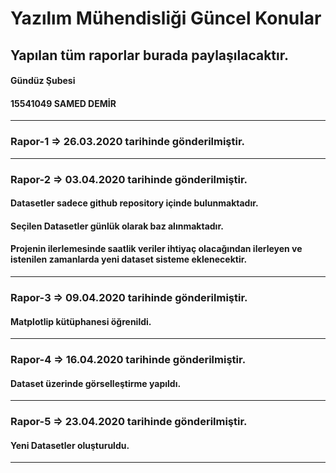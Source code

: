 # Yazılım Mühendisliği Güncel Konular 

## Yapılan tüm raporlar burada paylaşılacaktır.

#### Gündüz Şubesi
#### 15541049 SAMED DEMİR
----------------------------------------------------------------------------------
### Rapor-1 => 26.03.2020 tarihinde gönderilmiştir.
----------------------------------------------------------------------------------
### Rapor-2 => 03.04.2020 tarihinde gönderilmiştir.

#### Datasetler sadece github repository içinde bulunmaktadır.</br>
#### Seçilen Datasetler günlük olarak baz alınmaktadır.</br>
#### Projenin ilerlemesinde saatlik veriler ihtiyaç olacağından ilerleyen ve istenilen zamanlarda yeni dataset sisteme eklenecektir.
----------------------------------------------------------------------------------
### Rapor-3 => 09.04.2020 tarihinde gönderilmiştir.

#### Matplotlip kütüphanesi öğrenildi.</br>
----------------------------------------------------------------------------------
### Rapor-4 => 16.04.2020 tarihinde gönderilmiştir.

#### Dataset üzerinde görselleştirme yapıldı.</br>
----------------------------------------------------------------------------------
### Rapor-5 => 23.04.2020 tarihinde gönderilmiştir.

#### Yeni Datasetler oluşturuldu.</br>
----------------------------------------------------------------------------------
